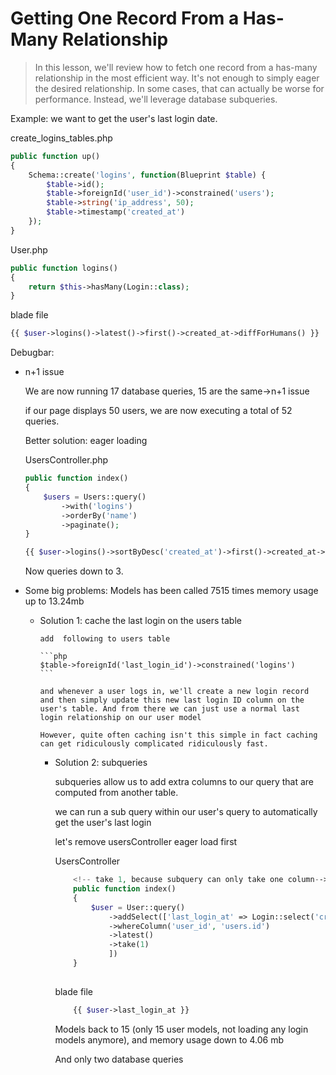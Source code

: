 # Getting One Record From a Has-Many Relationship

> In this lesson, we'll review how to fetch one record from a has-many relationship in the most efficient way. It's not enough to simply eager the desired relationship. In some cases, that can actually be worse for performance. Instead, we'll leverage database subqueries.

Example: we want to get the user's last login date.

create_logins_tables.php

```php
public function up()
{
    Schema::create('logins', function(Blueprint $table) {
        $table->id();
        $table->foreignId('user_id')->constrained('users');
        $table->string('ip_address', 50);
        $table->timestamp('created_at')
    });
}

```

User.php

```php
public function logins()
{
    return $this->hasMany(Login::class);
}
```

blade file

```php
{{ $user->logins()->latest()->first()->created_at->diffForHumans() }}
```

Debugbar:

- n+1 issue

    We are now running 17 database queries, 15 are the same->n+1 issue

    if our page displays 50 users, we are now executing a total of 52 queries.

    Better solution: eager loading

    UsersController.php

    ```php
    public function index()
    {
        $users = Users::query()
            ->with('logins')
            ->orderBy('name')
            ->paginate();
    }
    ```

    ```php
    {{ $user->logins()->sortByDesc('created_at')->first()->created_at->diffForHumans() }}
    ```

    Now queries down to 3.

- Some big problems: Models has been called 7515 times
  memory usage up to 13.24mb

  - Solution 1: cache the last login on the users table
  
        add  following to users table

        ```php
        $table->foreignId('last_login_id')->constrained('logins')
        ```

        and whenever a user logs in, we'll create a new login record and then simply update this new last login ID column on the user's table. And from there we can just use a normal last login relationship on our user model

        However, quite often caching isn't this simple in fact caching can get ridiculously complicated ridiculously fast.

    - Solution 2: subqueries
  
        subqueries allow us to add extra columns to our query that are computed from another table.

        we can run a sub query within our user's query to automatically get the user's last login

        let's remove usersController eager load first

        UsersController

        ```php
            <!-- take 1, because subquery can only take one column-->
            public function index()
            {
                $user = User::query()
                    ->addSelect(['last_login_at' => Login::select('created_at')
                    ->whereColumn('user_id', 'users.id')
                    ->latest()
                    ->take(1)
                    ])
            }
            
        ```

        blade file

        ```php
            {{ $user->last_login_at }}     
        ```

        Models back to 15 (only 15 user models, not loading any login models anymore), and memory usage down to 4.06 mb

        And only two database queries
